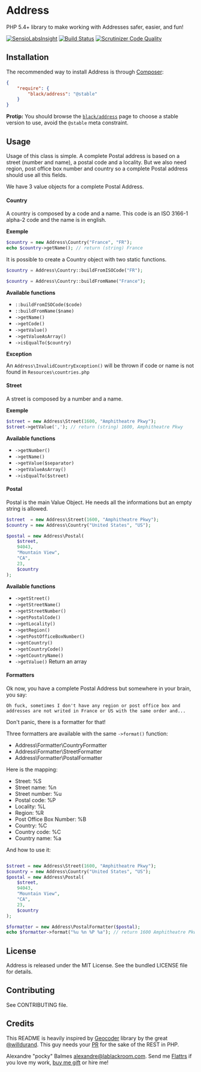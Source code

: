 Address
=======

PHP 5.4+ library to make working with Addresses safer, easier, and fun!

[![SensioLabsInsight](https://insight.sensiolabs.com/projects/9c417a0b-667b-4824-9588-71dbc233729a/big.png)](https://insight.sensiolabs.com/projects/9c417a0b-667b-4824-9588-71dbc233729a)
[![Build Status](https://travis-ci.org/black-project/Address.svg?branch=master)](https://travis-ci.org/black-project/Address)
[![Scrutinizer Code Quality](https://scrutinizer-ci.com/g/black-project/Address/badges/quality-score.png?b=master)](https://scrutinizer-ci.com/g/black-project/Address/?branch=master)

Installation
------------

The recommended way to install Address is through [Composer][2]:

```json
{
    "require": {
        "black/address": "@stable"
    }
}
```

__Protip:__ You should browse the [`black/address`][7] page to choose a stable version to use, avoid the `@stable` meta
constraint.

Usage
-----

Usage of this class is simple. A complete Postal address is based on a street (number and name), a postal code and a locality.
But we also need region, post office box number and country so a complete Postal address should use all this fields.

We have 3 value objects for a complete Postal Address.

#### Country

A country is composed by a code and a name. This code is an ISO 3166-1 alpha-2 code and the name is in english.

__Exemple__

```php
$country = new Address\Country("France", "FR");
echo $country->getName(); // return (string) France
```

It is possible to create a Country object with two static functions. 

```php
$country = Address\Country::buildFromISOCode("FR");
```

```php
$country = Address\Country::buildFromName("France");
```

__Available functions__

- `::buildFromISOCode($code)`
- `::buildFromName($name)`
- `->getName()`
- `->getCode()`
- `->getValue()`
- `->getValueAsArray()`
- `->isEqualTo($country)`

__Exception__

An `Address\InvalidCountryException()` will be thrown if code or name is not found in `Resources\countries.php`


#### Street

A street is composed by a number and a name.

__Exemple__

```php
$street = new Address\Street(1600, "Amphitheatre Pkwy");
$street->getValue(','); // return (string) 1600, Amphitheatre Pkwy
```
__Available functions__

- `->getNumber()`
- `->getName()`
- `->getValue($separator)`
- `->getValueAsArray()`
- `->isEqualTo($street)`

#### Postal

Postal is the main Value Object. He needs all the informations but an empty string is allowed.

```php
$street  = new Address\Street(1600, "Amphitheatre Pkwy");
$country = new Address\Country("United States", "US");

$postal = new Address\Postal(
    $street,
    94043,
    "Mountain View",
    "CA",
    23,
    $country
);
```

__Available functions__

- `->getStreet()`
- `->getStreetName()`
- `->getStreetNumber()`
- `->getPostalCode()`
- `->getLocality()`
- `->getRegion()`
- `->getPostOfficeBoxNumber()`
- `->getCountry()`
- `->getCountryCode()`
- `->getCountryName()`
- `->getValue()` Return an array


#### Formatters

Ok now, you have a complete Postal Address but somewhere in your brain, you say: 

`Oh fuck, sometimes I don't have any region or post office box and addresses are not writed in France or US with the same order and...`

Don't panic, there is a formatter for that!

Three formatters are available with the same `->format()` function:

- Address\Formatter\CountryFormatter
- Address\Formatter\StreetFormatter
- Address\Formatter\PostalFormatter

Here is the mapping:

- Street: %S
- Street name: %n
- Street number: %u
- Postal code: %P
- Locality: %L
- Region: %R
- Post Office Box Number: %B
- Country: %C
- Country code: %C
- Country name: %a

And how to use it:

```php

$street = new Address\Street(1600, "Amphitheatre Pkwy");
$country = new Address\Country("United States", "US");
$postal = new Address\Postal(
    $street,
    94043,
    "Mountain View",
    "CA",
    23,
    $country
);

$formatter = new Address\PostalFormatter($postal);
echo $formatter->format("%u %n %P %a"); // return 1600 Amphitheatre Pkwy 94043 United States
```

License
-------

Address is released under the MIT License. See the bundled LICENSE file for details.

Contributing
------------

See CONTRIBUTING file.

Credits
-------

This README is heavily inspired by [Geocoder][1] library by the great [@willdurand][2]. This guy needs your [PR][3] for the
sake of the REST in PHP.

Alexandre "pocky" Balmes [alexandre@lablackroom.com][4]. Send me [Flattrs][5] if you love my work, [buy me gift][6] or hire me!

[1]: https://github.com/geocoder-php/Geocoder
[2]: https://github.com/willdurand
[3]: http://williamdurand.fr/2014/07/02/resting-with-symfony-sos/
[4]: mailto:alexandre@lablackroom.com
[5]: https://flattr.com/profile/alexandre.balmes
[6]: http://www.amazon.fr/registry/wishlist/3OR3EENRA5TSK
[7]: https://packagist.org/packages/black/geo
